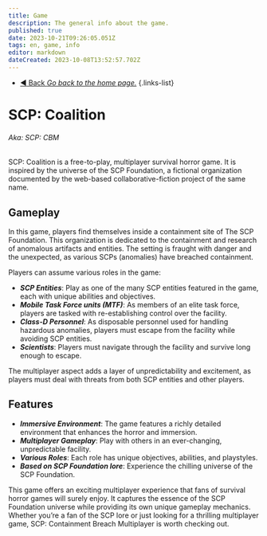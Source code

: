 ```yaml
---
title: Game
description: The general info about the game.
published: true
date: 2023-10-21T09:26:05.051Z
tags: en, game, info
editor: markdown
dateCreated: 2023-10-08T13:52:57.702Z
---
```


- [:arrow_backward: Back *Go back to the home page.*](/en/home#game-wiki)
{.links-list}

# SCP: Coalition
###### Aka: SCP: CBM

SCP: Coalition is a free-to-play, multiplayer survival horror game. It is inspired by the universe of the SCP Foundation, a fictional organization documented by the web-based collaborative-fiction project of the same name.

## Gameplay

In this game, players find themselves inside a containment site of The SCP Foundation. This organization is dedicated to the containment and research of anomalous artifacts and entities. The setting is fraught with danger and the unexpected, as various SCPs (anomalies) have breached containment.

Players can assume various roles in the game:

- ***SCP Entities***: Play as one of the many SCP entities featured in the game, each with unique abilities and objectives.
- ***Mobile Task Force units (MTF)***: As members of an elite task force, players are tasked with re-establishing control over the facility.
- ***Class-D Personnel***: As disposable personnel used for handling hazardous anomalies, players must escape from the facility while avoiding SCP entities.
- ***Scientists***: Players must navigate through the facility and survive long enough to escape.

The multiplayer aspect adds a layer of unpredictability and excitement, as players must deal with threats from both SCP entities and other players.

## Features
- ***Immersive Environment***: The game features a richly detailed environment that enhances the horror and immersion.
- ***Multiplayer Gameplay***: Play with others in an ever-changing, unpredictable facility.
- ***Various Roles***: Each role has unique objectives, abilities, and playstyles.
- ***Based on SCP Foundation lore***: Experience the chilling universe of the SCP Foundation.

This game offers an exciting multiplayer experience that fans of survival horror games will surely enjoy. It captures the essence of the SCP Foundation universe while providing its own unique gameplay mechanics. Whether you’re a fan of the SCP lore or just looking for a thrilling multiplayer game, SCP: Containment Breach Multiplayer is worth checking out.